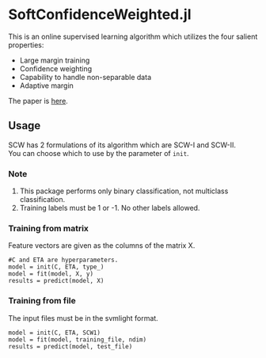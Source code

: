 # SoftConfidenceWeighted.jl
This is an online supervised learning algorithm which utilizes the four salient properties:

* Large margin training
* Confidence weighting
* Capability to handle non-separable data
* Adaptive margin

The paper is [here](http://arxiv.org/pdf/1206.4612v1.pdf).

## Usage
SCW has 2 formulations of its algorithm which are SCW-I and SCW-II.  
You can choose which to use by the parameter of `init`.  

### Note
1. This package performs only binary classification, not multiclass classification.
2. Training labels must be 1 or -1. No other labels allowed.


### Training from matrix
Feature vectors are given as the columns of the matrix X.

```
#C and ETA are hyperparameters.
model = init(C, ETA, type_)
model = fit(model, X, y)
results = predict(model, X)
```

### Training from file
The input files must be in the svmlight format.

```
model = init(C, ETA, SCW1)
model = fit(model, training_file, ndim)
results = predict(model, test_file)
```
